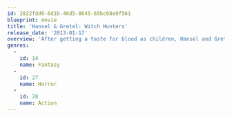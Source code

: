 ```yaml
---
id: 2822fdd0-6d1b-46d5-8645-65bc68e9f561
blueprint: movie
title: 'Hansel & Gretel: Witch Hunters'
release_date: '2013-01-17'
overview: 'After getting a taste for blood as children, Hansel and Gretel have become the ultimate vigilantes, hell-bent on retribution. Now, unbeknownst to them, Hansel and Gretel have become the hunted, and must face an evil far greater than witches... their past.'
genres:
  -
    id: 14
    name: Fantasy
  -
    id: 27
    name: Horror
  -
    id: 28
    name: Action
---
```

